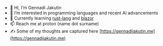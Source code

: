 - 👋 Hi, I’m Gennadi Jakutin
- 👀 I’m interested in programming languages and recent AI advancements
- 🌱 Currently learning [rust-lang](https://github.com/rust-lang/rust) and [blazor](https://dotnet.microsoft.com/en-us/apps/aspnet/web-apps/blazor)
- 📫 Reach me at proton (name dot surname)
- ✍️ Some of my thoughts are captured here [https://gennadijakutin.me](https://gennadijakutin.me)


<!---
jakugen/jakugen is a ✨ special ✨ repository because its `README.md` (this file) appears on your GitHub profile.
You can click the Preview link to take a look at your changes.
--->
